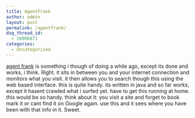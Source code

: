 ```yaml
---
title: AgentFrank
author: admin
layout: post
permalink: /agentfrank/
dsq_thread_id:
  - 26006871
categories:
  - Uncategorized
---
```

[agent frank][1] is something i though of doing a while ago, except its done and works, i think. Right. it sits in between you and your internet connection and monitors what you visit. it then allows you to search though this using the web based interface. this is quite handy. its written in java and so far works, except it hasent crawled what i surfed yet. have to get this running at home. this would be so handy. think about it: you visit a site and forget to book mark it or cant find it on Google again. use this and it sees where you have been with that info in it. Sweet.

 [1]: http://www.decafbad.com/twiki/bin/view/Main/AgentFrank
